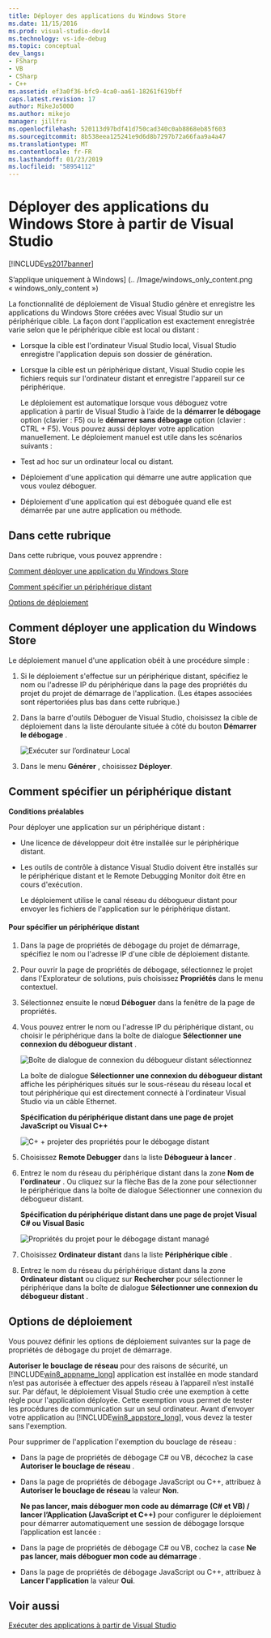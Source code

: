 ```yaml
---
title: Déployer des applications du Windows Store
ms.date: 11/15/2016
ms.prod: visual-studio-dev14
ms.technology: vs-ide-debug
ms.topic: conceptual
dev_langs:
- FSharp
- VB
- CSharp
- C++
ms.assetid: ef3a0f36-bfc9-4ca0-aa61-18261f619bff
caps.latest.revision: 17
author: MikeJo5000
ms.author: mikejo
manager: jillfra
ms.openlocfilehash: 520113d97bdf41d750cad340c0ab8868eb85f603
ms.sourcegitcommit: 8b538eea125241e9d6d8b7297b72a66faa9a4a47
ms.translationtype: MT
ms.contentlocale: fr-FR
ms.lasthandoff: 01/23/2019
ms.locfileid: "58954112"
---
```

# <a name="deploy-windows-store-apps-from-visual-studio"></a>Déployer des applications du Windows Store à partir de Visual Studio
[!INCLUDE[vs2017banner](../includes/vs2017banner.md)]

S’applique uniquement à Windows] (.. /Image/windows_only_content.png « windows_only_content »)

 La fonctionnalité de déploiement de Visual Studio génère et enregistre les applications du Windows Store créées avec Visual Studio sur un périphérique cible. La façon dont l'application est exactement enregistrée varie selon que le périphérique cible est local ou distant :

- Lorsque la cible est l'ordinateur Visual Studio local, Visual Studio enregistre l'application depuis son dossier de génération.

- Lorsque la cible est un périphérique distant, Visual Studio copie les fichiers requis sur l'ordinateur distant et enregistre l'appareil sur ce périphérique.

  Le déploiement est automatique lorsque vous déboguez votre application à partir de Visual Studio à l’aide de la **démarrer le débogage** option (clavier : F5) ou le **démarrer sans débogage** option (clavier : CTRL + F5). Vous pouvez aussi déployer votre application manuellement. Le déploiement manuel est utile dans les scénarios suivants :

- Test ad hoc sur un ordinateur local ou distant.

- Déploiement d'une application qui démarre une autre application que vous voulez déboguer.

- Déploiement d'une application qui est déboguée quand elle est démarrée par une autre application ou méthode.

##  <a name="BKMK_In_this_topic"></a> Dans cette rubrique
 Dans cette rubrique, vous pouvez apprendre :

 [Comment déployer une application du Windows Store](#BKMK_How_to_deploy_a_Windows_Store_app)

 [Comment spécifier un périphérique distant](#BKMK_How_to_specify_a_remote_device)

 [Options de déploiement](#BKMK_Deployment_options)

##  <a name="BKMK_How_to_deploy_a_Windows_Store_app"></a> Comment déployer une application du Windows Store
 Le déploiement manuel d'une application obéit à une procédure simple :

1.  Si le déploiement s'effectue sur un périphérique distant, spécifiez le nom ou l'adresse IP du périphérique dans la page des propriétés du projet du projet de démarrage de l'application. (Les étapes associées sont répertoriées plus bas dans cette rubrique.)

2.  Dans la barre d'outils Déboguer de Visual Studio, choisissez la cible de déploiement dans la liste déroulante située à côté du bouton **Démarrer le débogage** .

     ![Exécuter sur l’ordinateur Local](../debugger/media/vsrun-f5-local.png "VSRUN_F5_Local")

3.  Dans le menu **Générer** , choisissez **Déployer**.

##  <a name="BKMK_How_to_specify_a_remote_device"></a> Comment spécifier un périphérique distant
 **Conditions préalables**

 Pour déployer une application sur un périphérique distant :

-   Une licence de développeur doit être installée sur le périphérique distant.

-   Les outils de contrôle à distance Visual Studio doivent être installés sur le périphérique distant et le Remote Debugging Monitor doit être en cours d'exécution.

     Le déploiement utilise le canal réseau du débogueur distant pour envoyer les fichiers de l'application sur le périphérique distant.

#### <a name="to-specify-a-remote-device"></a>Pour spécifier un périphérique distant

1. Dans la page de propriétés de débogage du projet de démarrage, spécifiez le nom ou l'adresse IP d'une cible de déploiement distante.

2. Pour ouvrir la page de propriétés de débogage, sélectionnez le projet dans l'Explorateur de solutions, puis choisissez **Propriétés** dans le menu contextuel.

3. Sélectionnez ensuite le nœud **Déboguer** dans la fenêtre de la page de propriétés.

4. Vous pouvez entrer le nom ou l'adresse IP du périphérique distant, ou choisir le périphérique dans la boîte de dialogue **Sélectionner une connexion du débogueur distant** .

    ![Boîte de dialogue de connexion du débogueur distant sélectionnez](../debugger/media/vsrun-selectremotedebuggerdlg.png "VSRUN_SelectRemoteDebuggerDlg")

    La boîte de dialogue **Sélectionner une connexion du débogueur distant** affiche les périphériques situés sur le sous-réseau du réseau local et tout périphérique qui est directement connecté à l'ordinateur Visual Studio via un câble Ethernet.

   **Spécification du périphérique distant dans une page de projet JavaScript ou Visual C++**

   ![C&#43; &#43; projeter des propriétés pour le débogage distant](../debugger/media/vsrun-cpp-projprop-remote.png "VSRUN_CPP_ProjProp_Remote")

5. Choisissez **Remote Debugger** dans la liste **Débogueur à lancer** .

6. Entrez le nom du réseau du périphérique distant dans la zone **Nom de l'ordinateur** . Ou cliquez sur la flèche Bas de la zone pour sélectionner le périphérique dans la boîte de dialogue Sélectionner une connexion du débogueur distant.

   **Spécification du périphérique distant dans une page de projet Visual C# ou Visual Basic**

   ![Propriétés du projet pour le débogage distant managé](../debugger/media/vsrun-managed-projprop-remote.png "VSRUN_Managed_ProjProp_Remote")

7. Choisissez **Ordinateur distant** dans la liste **Périphérique cible** .

8. Entrez le nom du réseau du périphérique distant dans la zone **Ordinateur distant** ou cliquez sur **Rechercher** pour sélectionner le périphérique dans la boîte de dialogue **Sélectionner une connexion du débogueur distant** .

##  <a name="BKMK_Deployment_options"></a> Options de déploiement
 Vous pouvez définir les options de déploiement suivantes sur la page de propriétés de débogage du projet de démarrage.

 **Autoriser le bouclage de réseau** pour des raisons de sécurité, un [!INCLUDE[win8_appname_long](../includes/win8-appname-long-md.md)] application est installée en mode standard n’est pas autorisée à effectuer des appels réseau à l’appareil n’est installé sur. Par défaut, le déploiement Visual Studio crée une exemption à cette règle pour l'application déployée. Cette exemption vous permet de tester les procédures de communication sur un seul ordinateur. Avant d'envoyer votre application au [!INCLUDE[win8_appstore_long](../includes/win8-appstore-long-md.md)], vous devez la tester sans l'exemption.

 Pour supprimer de l'application l'exemption du bouclage de réseau :

- Dans la page de propriétés de débogage C# ou VB, décochez la case **Autoriser le bouclage de réseau** .

- Dans la page de propriétés de débogage JavaScript ou C++, attribuez à **Autoriser le bouclage de réseau** la valeur **Non**.

  **Ne pas lancer, mais déboguer mon code au démarrage (C# et VB) / lancer l’Application (JavaScript et C++)** pour configurer le déploiement pour démarrer automatiquement une session de débogage lorsque l’application est lancée :

- Dans la page de propriétés de débogage C# ou VB, cochez la case **Ne pas lancer, mais déboguer mon code au démarrage** .

- Dans la page de propriétés de débogage JavaScript ou C++, attribuez à **Lancer l'application** la valeur **Oui**.

## <a name="see-also"></a>Voir aussi
 [Exécuter des applications à partir de Visual Studio](../debugger/run-store-apps-from-visual-studio.md)
